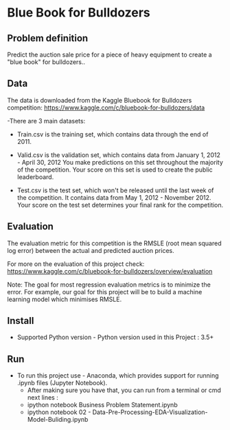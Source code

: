 <h1>Blue Book for Bulldozers</h1>

<h2>Problem definition</h2>

Predict the auction sale price for a piece of heavy equipment to create a "blue book" for bulldozers..

<h2>Data</h2>

The data is downloaded from the Kaggle Bluebook for Bulldozers competition: https://www.kaggle.com/c/bluebook-for-bulldozers/data

  -There are 3 main datasets:

   - Train.csv is the training set, which contains data through the end of 2011.

   - Valid.csv is the validation set, which contains data from January 1, 2012 - April 30, 2012 You make predictions on this set throughout the majority of the competition. Your score on this set is used to create the public leaderboard.

   - Test.csv is the test set, which won't be released until the last week of the competition. It contains data from May 1, 2012 - November 2012. Your score on the test set determines your final rank for the competition.

<h2>Evaluation</h2>

The evaluation metric for this competition is the RMSLE (root mean squared log error) between the actual and predicted auction prices.

For more on the evaluation of this project check: https://www.kaggle.com/c/bluebook-for-bulldozers/overview/evaluation

Note: The goal for most regression evaluation metrics is to minimize the error. For example, our goal for this project will be to build a machine learning model which minimises RMSLE.

<h2>Install</h2>

  - Supported Python version - Python version used in this Project : 3.5+

<h2>Run</h2>

- To run this project use - Anaconda, which provides support for running .ipynb files (Jupyter Notebook).
  - After making sure you have that, you can run from a terminal or cmd next lines :
  - ipython notebook Business Problem Statement.ipynb 
  - ipython notebook 02 - Data-Pre-Processing-EDA-Visualization-Model-Buliding.ipynb
